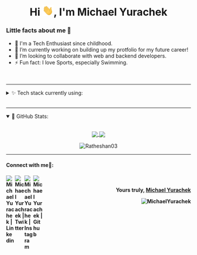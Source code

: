 <h1 align="center">Hi <img src="https://raw.githubusercontent.com/ABSphreak/ABSphreak/master/gifs/Hi.gif" width="30px">, I'm Michael Yurachek</h1>

<h3>Little facts about me 🧑</h3>

- 🧞 I'm a Tech Enthusiast since childhood.
- 🔭 I’m currently working on building up my protfolio for my future career!
- 👯 I’m looking to collaborate with web and backend developers.
- ⚡ Fun fact: I love Sports, especially Swimming.
<br>

---

<details>
<summary>
  ✨ Tech stack currently using:
</summary>
   <br>
<code><a href="https://www.python.org/" target="_blank"><img height="30" src="https://www.vectorlogo.zone/logos/python/python-icon.svg"></a></code>
<code><a href="https://www.oracle.com/java/" target="_blank"><img height="30" src="https://www.vectorlogo.zone/logos/java/java-icon.svg"></a></code>
<code><a href="https://www.javascript.com/" target="_blank"><img height="30" src="https://raw.githubusercontent.com/devicons/devicon/master/icons/javascript/javascript-plain.svg"></a></code>
<code><a href="https://www.w3schools.com/html/" target="_blank"><img height="30" src="https://www.vectorlogo.zone/logos/w3_html5/w3_html5-icon.svg"></a></code>
<code><a href="https://www.w3schools.com/css/" target="_blank"><img height="30" src="https://raw.githubusercontent.com/devicons/devicon/master/icons/css3/css3-original.svg"></a></code>
<code><a href="https://nodejs.org/en/" target="_blank"><img height="30" src="https://www.vectorlogo.zone/logos/nodejs/nodejs-icon.svg"></a></code>
<code><a href="https://git-scm.com/" target="_blank"><img height="30" src="https://www.vectorlogo.zone/logos/git-scm/git-scm-icon.svg"></a></code>
  
</details>
<br>

---

<details open="">
<summary>
 📔 GitHub Stats:
</summary>
<br>
<p align="center">
  <a href="https://github.com/MichaelYurachek">
    <img align="center"  height="175px" src="https://github-readme-stats.vercel.app/api?username=MichaelYurachek&show_icons=true&hide_border=true&title_color=94b4a4&amp&icon_color=FFFFFF&amp&text_color=FFFFFF&amp&bg_color=000000&count_private=true&include_all_commits=true"/>
  </a>
  <a href="https://github.com/MichaelYurachek">
    <img align="center" height="175px"  src="https://github-readme-stats.vercel.app/api/top-langs/?username=MichaelYurachek&text_color=FFFFFF&bg_color=000000&title_color=94b4a4&langs_count=15&layout=compact&hide_border=true" />
  </a>
</p>
  <p align="center"><img align="center" src="https://github-readme-streak-stats.herokuapp.com/?user=MichaelYurachek&text_color=FFFFFF&bg_color=000000&title_color=94b4a4&langs_count=15&layout=compact&hide_border=true" alt="Ratheshan03" /></p>
</details>

---

<h4> Connect with me🤝: <h4>
  </hr>
  <a href="https://www.linkedin.com/in/ratheshan-sathiyamoorthy-3aa2891b9/">
   <img align="left" alt=" Michael Yurachek | Linkedin" width="24px" src="https://www.vectorlogo.zone/logos/linkedin/linkedin-icon.svg" />
  </a>
  <a href="https://twitter.com/Ratheshan_03">
    <img align="left" alt="Michael Yurachek | Twitter" width="26px" src="https://www.vectorlogo.zone/logos/twitter/twitter-official.svg" />
  </a>
  <a href="https://www.instagram.com/ratheshan_03/">
    <img align="left" alt="Michael Yurachek | Instagram" width="24px" src="https://www.vectorlogo.zone/logos/instagram/instagram-icon.svg" />
  </a>
   <a href="https://github.com/Ratheshan03">
    <img align="left" alt="Michael Yurachek | Github" width="26px" src="https://www.vectorlogo.zone/logos/github/github-tile.svg" />
  </a>
  <br>
  
<p align="right" >Yours truly,  <a href="https://github.com/MichaelYurachek">Michael Yurachek</a></p>
<p align="right" > <img src="https://komarev.com/ghpvc/?username=MichaelYurachek&label=Profile%20views&color=0e75b6&style=flat" alt="MichaelYurachek" /> </p>